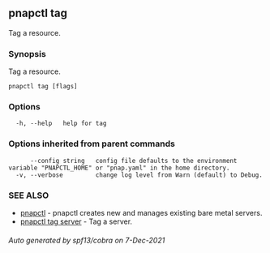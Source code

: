 ## pnapctl tag

Tag a resource.

### Synopsis

Tag a resource.

```
pnapctl tag [flags]
```

### Options

```
  -h, --help   help for tag
```

### Options inherited from parent commands

```
      --config string   config file defaults to the environment variable "PNAPCTL_HOME" or "pnap.yaml" in the home directory.
  -v, --verbose         change log level from Warn (default) to Debug.
```

### SEE ALSO

* [pnapctl](pnapctl.md)	 - pnapctl creates new and manages existing bare metal servers.
* [pnapctl tag server](pnapctl_tag_server.md)	 - Tag a server.

###### Auto generated by spf13/cobra on 7-Dec-2021
